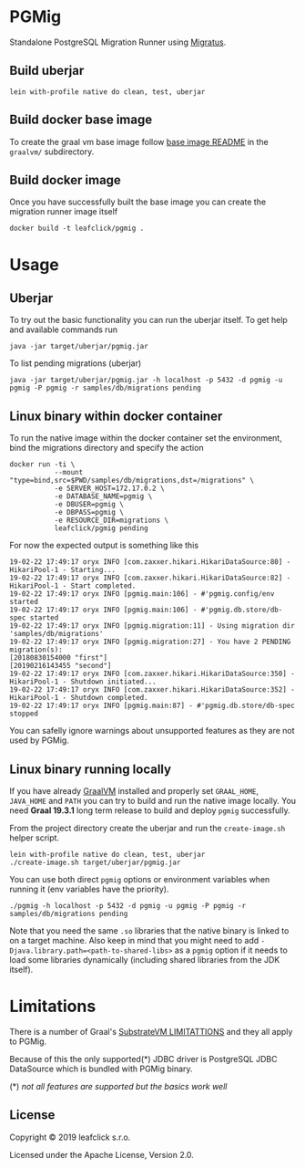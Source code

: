# PGMig

Standalone PostgreSQL Migration Runner using [Migratus](https://github.com/yogthos/migratus).

## Build uberjar

    lein with-profile native do clean, test, uberjar

## Build docker base image

To create the graal vm base image follow [base image README](graalvm/README.md) in the `graalvm/` subdirectory.

## Build docker image

Once you have successfully built the base image you can create the migration runner image itself

    docker build -t leafclick/pgmig .

# Usage

## Uberjar 

To try out the basic functionality you can run the uberjar itself. To get help and available commands run

    java -jar target/uberjar/pgmig.jar 

To list pending migrations (uberjar)

    java -jar target/uberjar/pgmig.jar -h localhost -p 5432 -d pgmig -u pgmig -P pgmig -r samples/db/migrations pending

## Linux binary within docker container

To run the native image within the docker container set the environment, bind the migrations directory and specify the action

    docker run -ti \
               --mount "type=bind,src=$PWD/samples/db/migrations,dst=/migrations" \
               -e SERVER_HOST=172.17.0.2 \
               -e DATABASE_NAME=pgmig \
               -e DBUSER=pgmig \
               -e DBPASS=pgmig \
               -e RESOURCE_DIR=migrations \
               leafclick/pgmig pending
               
For now the expected output is something like this

    19-02-22 17:49:17 oryx INFO [com.zaxxer.hikari.HikariDataSource:80] - HikariPool-1 - Starting...
    19-02-22 17:49:17 oryx INFO [com.zaxxer.hikari.HikariDataSource:82] - HikariPool-1 - Start completed.
    19-02-22 17:49:17 oryx INFO [pgmig.main:106] - #'pgmig.config/env started
    19-02-22 17:49:17 oryx INFO [pgmig.main:106] - #'pgmig.db.store/db-spec started
    19-02-22 17:49:17 oryx INFO [pgmig.migration:11] - Using migration dir 'samples/db/migrations'
    19-02-22 17:49:17 oryx INFO [pgmig.migration:27] - You have 2 PENDING migration(s):
    [20180830154000 "first"]
    [20190216143455 "second"]
    19-02-22 17:49:17 oryx INFO [com.zaxxer.hikari.HikariDataSource:350] - HikariPool-1 - Shutdown initiated...
    19-02-22 17:49:17 oryx INFO [com.zaxxer.hikari.HikariDataSource:352] - HikariPool-1 - Shutdown completed.
    19-02-22 17:49:17 oryx INFO [pgmig.main:87] - #'pgmig.db.store/db-spec stopped

You can safelly ignore warnings about unsupported features as they are not used by PGMig.

## Linux binary running locally

If you have already [GraalVM](https://github.com/oracle/graal/releases) installed and properly set `GRAAL_HOME`, `JAVA_HOME` and `PATH` you can try to build and run the native image locally.
You need **Graal 19.3.1** long term release to build and deploy `pgmig` successfully.

From the project directory create the uberjar and run the `create-image.sh` helper script.

    lein with-profile native do clean, test, uberjar
    ./create-image.sh target/uberjar/pgmig.jar

You can use both direct `pgmig` options or environment variables when running it (env variables have the priority).

    ./pgmig -h localhost -p 5432 -d pgmig -u pgmig -P pgmig -r samples/db/migrations pending

Note that you need the same `.so` libraries that the native binary is linked to
on a target machine. Also keep in mind that you might need to add
`-Djava.library.path=<path-to-shared-libs>` as a `pgmig` option if it needs to load some
libraries dynamically (including shared libraries from the JDK itself).

# Limitations

There is a number of Graal's [SubstrateVM LIMITATTIONS](https://github.com/oracle/graal/blob/master/substratevm/LIMITATIONS.md)
and they all apply to PGMig.

Because of this the only supported(*) JDBC driver is PostgreSQL JDBC DataSource which is bundled with PGMig binary.

(*) *not all features are supported but the basics work well*
               
## License

Copyright © 2019 leafclick s.r.o.

Licensed under the Apache License, Version 2.0.

